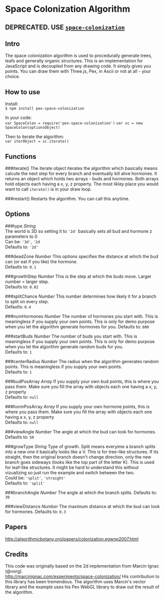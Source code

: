 # Space Colonization Algorithm

## DEPRECATED. USE [`space-colonization`](https://github.com/nicknikolov/space-colonization)
## Intro

The space colonization algorithm is used to procedurally generate trees, leafs and generally organic structures. This is an implementation for JavaScript and is decoupled from any drawing code. It simply gives you points. You can draw them with Three.js, Pex, in Ascii or not at all - your choice. 


## How to use
Install:  
`$ npm install pex-space-colonization`  

In your code:  
`var SpaceColon = require('pex-space-colonization')`
`var sc = new SpaceColon(optionsObject)`

Then to iterate the algorithm:  
`var iterObject = sc.iterate()`

## Functions
###iterate()
The iterate object iterates the algorithm which basically means calcute the next step for every branch and eventually kill alive hormones. It returns an object which holds two arrays - buds and hormones.
Both arrays hold objects each having a x, y, z property. The most likley place you would want to call `iterate()` is in your draw loop.

###restart()
Restarts the algorithm. You can call this anytime.

## Options
###type *String*  
The world is 3D so setting it to `'2d'` basically sets all bud and hormone z parameters to 0   
Can be: `'3d'`, `'2d`  
Defaults to: `'2d'`  

###deadZone *Number*
This options specifies the distance at which the bud can (or eat if you like) the hormone.  
Defaults to: `0.1`

###growthStep *Number*
This is the step at which the buds move. Larger number = larger step.  
Defaults to: `0.02`

###splitChance *Number*
This number determines how likely it for a branch to split on every step.  
Defaults: `0.4`

###numHormones *Number*
The number of hormones you start with. This is meaningless if you supply your own points. This is only for demo purpose when you let the algorithm generate hormones for you.
Defaults to: `800`

###startBuds *Number*
The number of buds you start with. This is meaningless if you supply your own points. This is only for demo purpose when you let the algorithm generate random buds for you.  
Defaults to: `1`

###centerRadius *Number*
The radius when the algorithm generates random points. 
This is meaningless if you supply your own points.  
Defaults to: `1`

###budPosArray *Array*
If you supply your own bud points, this is where you pass them. Make sure you fill the array with objects each one having a x, y, z property  
Defaults to: `null`

###hormPosArray *Array*
If you supply your own hormone points, this is where you pass them. Make sure you fill the array with objects each one having a x, y, z property  
Defaults to: `null`

###viewAngle *Number*
The angle at which the bud can look for hormones.   
Defaults to: `50`

###growType *String*
Type of growth. Split means everyime a branch splits into a new one it basically looks like a V. This is for tree-like structures. If its straight, then the original branch doesn't change direction, only the new branch goes sideways (looks like the top part of the letter K). This is used for leaf-like structures. It might be hard to understand this without vizualizing so just run the example and switch between the two.  
Could be: `'split'`, `'straight'`  
Defaults to: `'split'`

###branchAngle *Number*
The angle at which the branch splits. 
Defaults to: `30`

###viewDistance *Number*
The maximum distance at which the bud can look for hormones.
Defaults to: `0.3`

## Papers
http://algorithmicbotany.org/papers/colonization.egwnp2007.html

## Credits
This code was originally based on the 2d implementation from Marcin Ignac (@vorg).  
http://marcinignac.com/experiments/space-colonization/
His contribution to this library has been tremendous.
The algorithm uses Marcin's vector library and the example uses his Pex WebGL library to draw out the result of the algorithm.











